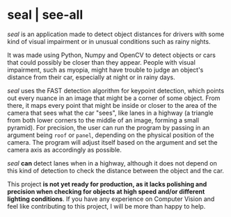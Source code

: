 # seal | see-all
*seal* is an application made to detect object distances for drivers with some kind of visual impairment or in unusual conditions such as rainy nights.

It was made using Python, Numpy and OpenCV to detect objects or cars that could possibly be closer than they appear. People with visual impairment, such as myopia,
might have trouble to judge an object's distance from their car, especially at night or in rainy days. 

*seal* uses the FAST detection algorithm for keypoint detection, which points out every nuance in an image that might be a corner of some object. 
From there, it maps every point that might be inside or closer to the area of the camera that sees what the car "sees", like lanes in a highway
(a triangle from both lower corners to the middle of an image, forming a small pyramid). For precision, the user can run the program by passing in an argument being `roof` or `panel`, depending on the physical position of the camera. 
The program will adjust itself based on the argument and set the camera axis as accordingly as possible.

*seal* **can** detect lanes when in a highway, although it does not depend on this kind of detection to check the distance between the object and the car.

This project **is not yet ready for production, as it lacks polishing and precision when checking for objects at high speed and/or different lighting conditions**.
If you have any experience on Computer Vision and feel like contributing to this project, I will be more than happy to help.
